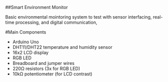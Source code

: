 ##Smart Environment Monitor 

Basic environmental mointoring system to test with sensor interfacing, real-time processing, and digital communication, 

#Main Components 
- Arduino Uno 
- DHT11/DHT22 temperature and humidity sensor
- 16x2 LCD display
- RGB LED
- Breadboard and jumper wires
- 220Ω resistors (3x for RGB LED)
- 10kΩ potentiometer (for LCD contrast)
